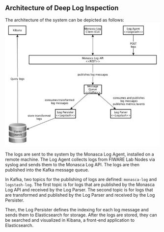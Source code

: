 ## Architecture of Deep Log Inspection
The architecture of the system can be depicted as follows:
![system architecture](img/monasca_log_api.jpg)

The logs are sent to the system by the Monasca Log Agent, installed on a remote machine. The Log Agent collects logs from FIWARE Lab Nodes via syslog and sends them to the Monasca Log API. The logs are then published into the Kafka message queue.

In Kafka, two topics for the publishing of logs are defined: `monasca-log` and `logstash-log`. The first topic is for logs that are published by the Monasca Log API and received by the Log Parser. The second topic is for logs that are transformed and published by the Log Parser and received by the Log Persister.

Then, the Log Persister defines the indexing for each log message and sends them to Elasticsearch for storage. After the logs are stored, they can be searched and visualized in Kibana, a front-end application to Elasticsearch.
